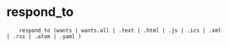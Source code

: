 # respond_to

        respond_to (wants | wants.all | .text | .html | .js | .ics | .xml | .rss | .atom | .yaml )
